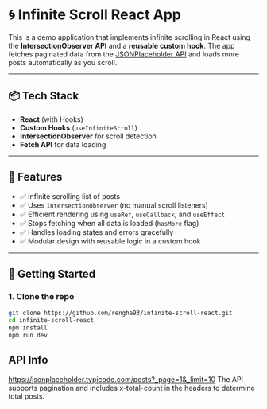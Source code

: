 # 🌀 Infinite Scroll React App

This is a demo application that implements infinite scrolling in React using the **IntersectionObserver API** and a **reusable custom hook**. The app fetches paginated data from the [JSONPlaceholder API](https://jsonplaceholder.typicode.com/) and loads more posts automatically as you scroll.

---

## 📦 Tech Stack

- **React** (with Hooks)
- **Custom Hooks** (`useInfiniteScroll`)
- **IntersectionObserver** for scroll detection
- **Fetch API** for data loading
---

## 🎯 Features

- ✅ Infinite scrolling list of posts
- ✅ Uses `IntersectionObserver` (no manual scroll listeners)
- ✅ Efficient rendering using `useRef`, `useCallback`, and `useEffect`
- ✅ Stops fetching when all data is loaded (`hasMore` flag)
- ✅ Handles loading states and errors gracefully
- ✅ Modular design with reusable logic in a custom hook

---

## 🚀 Getting Started

### 1. Clone the repo

```bash
git clone https://github.com/rengha93/infinite-scroll-react.git
cd infinite-scroll-react
npm install
npm run dev
```

## API Info
https://jsonplaceholder.typicode.com/posts?_page=1&_limit=10
The API supports pagination and includes x-total-count in the headers to determine total posts.